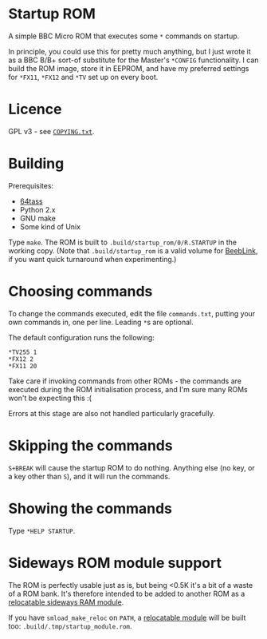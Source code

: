 # Startup ROM

A simple BBC Micro ROM that executes some `*` commands on startup.

In principle, you could use this for pretty much anything, but I just
wrote it as a BBC B/B+ sort-of substitute for the Master's `*CONFIG`
functionality. I can build the ROM image, store it in EEPROM, and have
my preferred settings for `*FX11`, `*FX12` and `*TV` set up on every
boot.

# Licence

GPL v3 - see [`COPYING.txt`](./COPYING.txt).

# Building

Prerequisites:

- [64tass]()
- Python 2.x
- GNU make
- Some kind of Unix

Type `make`. The ROM is built to `.build/startup_rom/0/R.STARTUP` in
the working copy. (Note that `.build/startup_rom` is a valid volume
for [BeebLink](https://github.com/tom-seddon/beeblink), if you want
quick turnaround when experimenting.)

# Choosing commands

To change the commands executed, edit the file `commands.txt`, putting
your own commands in, one per line. Leading `*`s are optional.

The default configuration runs the following:

    *TV255 1
	*FX12 2
	*FX11 20

Take care if invoking commands from other ROMs - the commands are
executed during the ROM initialisation process, and I'm sure many ROMs
won't be expecting this :(

Errors at this stage are also not handled particularly gracefully.

# Skipping the commands

`S+BREAK` will cause the startup ROM to do nothing. Anything else (no
key, or a key other than `S`), and it will run the commands.

# Showing the commands

Type `*HELP STARTUP`.

# Sideways ROM module support

The ROM is perfectly usable just as is, but being <0.5K it's a bit of
a waste of a ROM bank. It's therefore intended to be added to another
ROM as a
[relocatable sideways RAM module](http://mdfs.net/Software/BBC/Modules/ModWriting).

If you have `smload_make_reloc` on `PATH`, a
[relocatable module](http://mdfs.net/Software/BBC/Modules/ModWriting)
will be built too: `.build/.tmp/startup_module.rom`.
